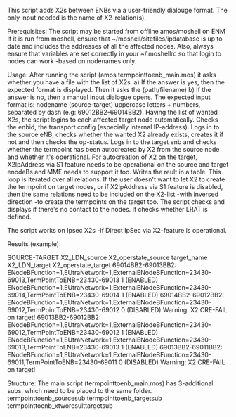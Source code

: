 This script adds X2s between ENBs via a user-friendly dialouge format.
The only input needed is the name of X2-relation(s).

Prerequisites:
The script may be started from offline amos/moshell on ENM
If it is run from moshell, ensure that ~/moshell/sitefiles/ipdatabase is up to date and includes the addresses of all the affected nodes.
Also, always ensure that variables are set correctly in your ~/.moshellrc so that login to nodes can work -based on nodenames only.

Usage:
After running the script (amos termpointtoenb_main.mos) it asks whether you have a file with the list of X2s.
a) If the answer is yes, then the expected format is displayed.
Then it asks the (path/filename)
b) If the answer is no, then a manual input dialogue opens.
The expected input format is: nodename (source-target) uppercase letters + numbers, separated by dash (e.g: 69012BB2-69014BB2).
Having the list of wanted X2s, the script logins to each affected target node automatically.
Checks the enbid, the transport config (especially internal IP-address).
Logs in to the source eNB, checks whether the wanted X2 already exists, creates it if not and then checks the op-status.
Logs in to the target enb and checks whether the termpoint has been autocreated by X2 from the source node and whether it's operational.
For autocreation of X2 on the target, X2IpAddress via S1 feature needs to be operational on the source and target enodeBs and MME needs to support it too.
Writes the reult in a table.
This loop is iterated over all relations.
If the user doesn't want to let X2 to create the termpoint on target nodes, or if X2IpAddress via S1 feature is disabled,
then the same relations need to be included on the X2-list -with inversed direction -to create the termpoints on the target too.
The script checks and displays if there's no contact to the nodes.
It checks whether LRAT is defined.

The script works on Ipsec X2s -if Direct IpSec via X2-feature is operational.

Results (example):

SOURCE-TARGET X2_LDN_source X2_operstate_source target_name X2_LDN_target X2_operstate_target
69014BB2-69013BB2: ENodeBFunction=1,EUtraNetwork=1,ExternalENodeBFunction=23430-69013,TermPointToENB=23430-69013 1 (ENABLED) ENodeBFunction=1,EUtraNetwork=1,ExternalENodeBFunction=23430-69014,TermPointToENB=23430-69014 1 (ENABLED)
69014BB2-69012BB2: ENodeBFunction=1,EUtraNetwork=1,ExternalENodeBFunction=23430-69012,TermPointToENB=23430-69012 0 (DISABLED) Warning: X2 CRE-FAIL on target!
69013BB2-69012BB2: ENodeBFunction=1,EUtraNetwork=1,ExternalENodeBFunction=23430-69012,TermPointToENB=23430-69012 1 (ENABLED) ENodeBFunction=1,EUtraNetwork=1,ExternalENodeBFunction=23430-69013,TermPointToENB=23430-69013 1 (ENABLED)
69013BB2-69011BB2: ENodeBFunction=1,EUtraNetwork=1,ExternalENodeBFunction=23430-69011,TermPointToENB=23430-69011 0 (DISABLED) Warning: X2 CRE-FAIL on target!

Structure:
The main script (termpointtoenb_main.mos) has 3-additional subs, which need to be placed to the same folder.
termpointtoenb_sourcesub
termpointtoenb_targetsub
termpointtoenb_xtworesulttargetsub
